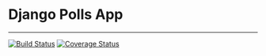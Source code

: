 # Django Polls App
---
[![Build Status](https://app.travis-ci.com/jwb10028/swe1_app.svg?token=Ep1o2BsyWpQHiHp18c7r&branch=main)](https://app.travis-ci.com/jwb10028/swe1_app)
[![Coverage Status](https://coveralls.io/repos/github/jwb10028/swe1_app/badge.svg?branch=main&nocache=1)](https://coveralls.io/github/jwb10028/swe1_app?branch=main)


